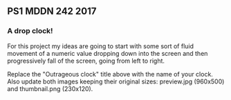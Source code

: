 ## PS1 MDDN 242 2017

### A drop clock!

For this project my ideas are going to start with some sort of fluid movement of a numeric value dropping down into the screen and then progressively fall of the screen, going from left to right.


Replace the "Outrageous clock" title above with the name of
your clock. Also update both images keeping their original sizes:
preview.jpg (960x500) and thumbnail.png (230x120).